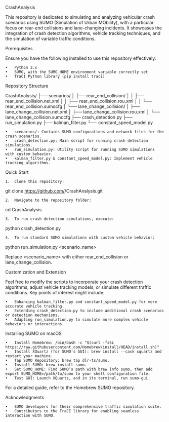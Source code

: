 CrashAnalysis

This repository is dedicated to simulating and analyzing vehicular crash scenarios using SUMO (Simulation of Urban MObility), with a particular focus on rear-end collisions and lane-changing incidents. It showcases the integration of crash detection algorithms, vehicle tracking techniques, and the simulation of variable traffic conditions.

Prerequisites

Ensure you have the following installed to use this repository effectively:

	•	Python 3.x
	•	SUMO, with the SUMO_HOME environment variable correctly set
	•	TraCI Python library (pip install traci)

Repository Structure

CrashAnalysis/
├── scenarios/
│   ├── rear_end_collision/
│   │   ├── rear_end_collision.net.xml
│   │   ├── rear_end_collision.rou.xml
│   │   └── rear_end_collision.sumocfg
│   └── lane_change_collision/
│       ├── lane_change_collision.net.xml
│       ├── lane_change_collision.rou.xml
│       └── lane_change_collision.sumocfg
├── crash_detection.py
├── run_simulation.py
├── kalman_filter.py
└── constant_speed_model.py

	•	scenarios/: Contains SUMO configurations and network files for the crash scenarios.
	•	crash_detection.py: Main script for running crash detection simulations.
	•	run_simulation.py: Utility script for running SUMO simulations with custom behavior.
	•	kalman_filter.py & constant_speed_model.py: Implement vehicle tracking algorithms.

Quick Start

	1.	Clone this repository:

git clone https://github.com/<your-username>/CrashAnalysis.git


	2.	Navigate to the repository folder:

cd CrashAnalysis


	3.	To run crash detection simulations, execute:

python crash_detection.py


	4.	To run standard SUMO simulations with custom vehicle behavior:

python run_simulation.py <scenario_name>



Replace <scenario_name> with either rear_end_collision or lane_change_collision.

Customization and Extension

Feel free to modify the scripts to incorporate your crash detection algorithms, adjust vehicle tracking models, or simulate different traffic conditions. Key points of interest might include:

	•	Enhancing kalman_filter.py and constant_speed_model.py for more accurate vehicle tracking.
	•	Extending crash_detection.py to include additional crash scenarios or detection mechanisms.
	•	Adapting run_simulation.py to simulate more complex vehicle behaviors or interactions.

Installing SUMO on macOS

	•	Install Homebrew: /bin/bash -c "$(curl -fsSL https://raw.githubusercontent.com/Homebrew/install/HEAD/install.sh)"
	•	Install XQuartz (for SUMO’s GUI): brew install --cask xquartz and restart your machine.
	•	Tap SUMO Repository: brew tap dlr-ts/sumo.
	•	Install SUMO: brew install sumo.
	•	Set SUMO_HOME: Find SUMO’s path with brew info sumo, then add export SUMO_HOME=/path/to/sumo to your shell configuration file.
	•	Test GUI: Launch XQuartz, and in its terminal, run sumo-gui.

For a detailed guide, refer to the Homebrew SUMO repository.

Acknowledgments

	•	SUMO developers for their comprehensive traffic simulation suite.
	•	Contributors to the TraCI library for enabling seamless interaction with SUMO.